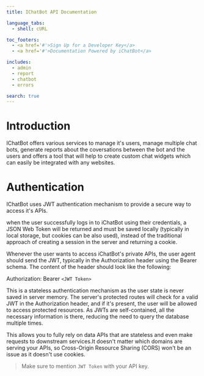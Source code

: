 ```yaml
---
title: IChatBot API Documentation

language_tabs:
  - shell: cURL

toc_footers:
  - <a href='#'>Sign Up for a Developer Key</a>
  - <a href='#'>Documentation Powered by iChatBot</a>

includes:
  - admin
  - report
  - chatbot
  - errors

search: true
---
```


# Introduction

IChatBot offers various services to manage it's users, manage multiple chat bots, generate reports about the coversations between the bot and the users and offers a tool that will help to create custom chat widgets which can easily be integrated with any websites.

# Authentication

IChatBot uses JWT authentication mechanism to provide a secure way to access it's APIs.

when the user successfully logs in to iChatBot using their credentials, a JSON Web Token will be returned and must be saved locally (typically in local storage, but cookies can be also used), instead of the traditional approach of creating a session in the server and returning a cookie.

Whenever the user wants to access iChatBot's private APIs, the user agent should send the JWT, typically in the Authorization header using the Bearer schema. The content of the header should look like the following:

<aside class="notice">
Authorization: Bearer <code>&lt;JWT Token&gt;</code>
</aside>

This is a stateless authentication mechanism as the user state is never saved in server memory. The server's protected routes will check for a valid JWT in the Authorization header, and if it's present, the user will be allowed to access protected resources. 
As JWTs are self-contained, all the necessary information is there, reducing the need to query the database multiple times.

This allows you to fully rely on data APIs that are stateless and even make requests to downstream services.It doesn't matter which domains are serving your APIs, so Cross-Origin Resource Sharing (CORS) won't be an issue as it doesn't use cookies.

> Make sure to mention `JWT Token` with your API key.

